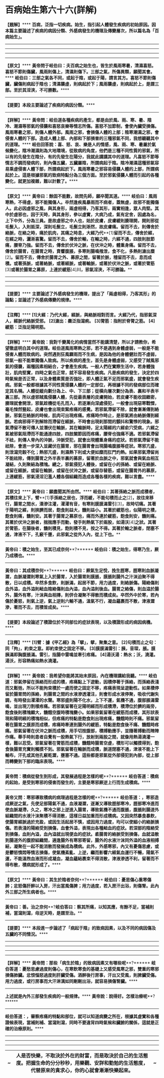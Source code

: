 # 百病始生第六十六(詳解) 

**【題解】******
**百病，泛指一切疾病。始生，指引起人體發生疾病的初始原因。因本篇主要論述了疾病的病因分類、外感病發生的機理及傳變層次，所以篇名為「百病始生」。**
****
****
********
****
**【原文】******
**黃帝問于岐伯曰：夫百病之始生也，皆生於風雨寒暑，清濕喜怒。喜怒不節則傷臟，風雨則傷上，清濕則傷下。三部之氣，所傷異類，願聞其會。******
**岐伯曰：三部之氣各不同，或起于陰，或起于陽，請言其方。喜怒不節則傷臟，臟傷則病起于陰也；清濕襲虛，則病起於下；風雨襲虛，則病起於上，是謂三部。至於其淫浹，不可勝數。******
****
**【提要】本段主要論述了疾病的病因分類。******
****
**【詳解】******
**黃帝問：岐伯道各種疾病的產生，都是由於風、雨、寒、暑、陰冷、潮濕等邪氣的侵襲和喜怒哀樂等情志所傷。喜怒不加節制，會使內臟受損傷。風雨寒暑之邪，則傷人體外部。風雨之邪，會損傷人體的上部；陰寒潮濕之邪，會侵害人體的下部。造成人體上部、內部和下部損害的三種邪氣不同，我想聽聽其中的道理。******
**岐伯回答說：喜、怒、哀、樂是人的情感，風、雨、寒、暑屬於氣候變化，陰冷潮濕則為大地環境，從致病的角度，他們是三種不同性質的邪氣，所以有的先發生在陰分，有的先發生在陽分，我就此講講其中的道理。凡喜怒不節等情志不調而發病的，則內傷五臟，五臟屬陰，所謂病起于陰。陰冷潮濕這種邪氣容易乘虛侵害人體下部，所謂病起於下。風雨寒暑之邪容易侵襲人體的上部，所謂病起於上。這是根據邪氣的致病特點分為三個方面。至於邪氣侵襲人體而引起的各種變化，就更加複雜，難以計數了。******
****
**【原文】******
**黃帝曰：餘固不能數，故問先師，願卒聞其道。******
**岐伯曰：風雨寒熱，不得虛，邪不能獨傷人。卒然逢疾風暴雨而不病者，蓋無虛，故邪不能獨傷人。此必因虛邪之風，與其身形，兩虛相得，乃客其形，兩實相逢，眾人肉堅。其中於虛邪也，因于天時，與其身形，參以虛實，大病乃成，氣有定舍，因處為名，上下中外，分為三員。是故虛邪之中人也，始於皮膚，皮膚緩則腠理開，開則邪從毛髮入，入則抵深，深則毛髮立，毛髮立則淅然，故皮膚痛。留而不去，則傳舍於絡脈，在絡之時，痛於肌肉，其痛之時息，大經乃代****[1]****留而不去，傳舍於經，在經之時，灑淅喜驚。留而不去，傳舍於輸，在輸之時，六經不通，四肢則肢節痛，腰脊乃強。留而不去，傳舍於伏沖之脈，在伏沖之時，體重身痛。留而不去，傳舍於腸胃，在腸胃之時，賁響腹脹，多寒則腸鳴飧泄，食不化，多熱則溏出糜****[2]****。留而不去，傳舍於腸胃之外、募原之間，留著於脈，稽留而不去，息而成積。或著孫脈，或著絡脈，或著經脈，或著輸脈，或著於伏沖之脈，或著於膂筋****[3]****或著於腸胃之募原，上連於緩筋****[4]****川，邪氣淫浹，不可勝論。******
****
****
****
**【提要】******
**主要論述了外感病發生的機理，提出了「兩虛相得，乃客其形」的論點；並論述了外感病傳變的規律。******
****
**【注釋】******
**[1]****大經：乃代大經，經脈，與絡脈相對而言。大經乃代，指邪氣深人，經脈代絡脈受邪。******
**[2]****溏出：麋泛指瀉痢。******
**[3]****膂筋：指附於脊膂之筋。******
**[4]****緩筋：泛指足陽明筋。******
****
**【詳解】******
**黃帝說：我對千變萬化的病情當然不能講清楚，所以才請教你，希望徹底明白其中的道理。岐伯道風雨寒熱之邪，若不是遇到身體虛弱，一般是不能侵害人體而致病的。突然遇到狂風驟雨而不生病，是因為他的身體健壯而不虛弱，邪氣一般不能單獨傷人致病。所以疾病的產生，首先是身體虛弱，又感受了賊風邪氣的侵襲，兩種因素相結合，才會產生疾病。一般人們在實際生活中，若身體強壯，肌肉堅實，四時之氣也正常，就不容易發生疾病。凡是疾病的發生，決定於四時氣候是否正常，以及身體素質是否強壯，即人體正氣不足而邪氣盛，就會發生疾病。邪氣一般都根據其不同性質侵襲人體的一定部位，再根據不同的發病部位而確定其名稱。人體從縱向劃分為上、中、下三部；從橫向層次劃分為表、裏和半表半裏三部。所以虛邪賊風侵襲人體，先從最表層的皮膚開始，若皮膚不能收固緻密，腠理就會開泄，邪氣趁機從毛孔而入，若逐漸向深處侵犯，一般會出現惡寒戰慄，毫毛悚然豎起，皮膚也會出現束緊疼痛的感覺。若邪氣滯留不除，就會漸漸傳到絡脈，邪氣在絡脈的時候，肌肉可出現疼痛。疼痛時作時止，是邪氣將由絡脈傳到經脈。若病邪得不到解除而滯留在經脈，不時會出現刹那間的顫抖和驚悸的現象。邪氣滯留不散可傳人並潛伏在輸脈，其在輸脈時，足太陽經的六經俞穴受病，六經之氣被邪氣阻滯而不能通達四肢，四肢關節因而疼痛，腰脊也強痛不適。若邪氣滯留不祛，則傳人脊內的沖脈，沖脈受犯，就會出現體重身痛的症狀。若邪氣滯留不能祛除，會進一步深入並藏伏在腸胃，邪在腸胃會出現腸鳴腹脹等症狀。寒邪亢盛，則泄瀉完穀不化；熱邪亢盛，則濕熱下利或大便如糜而肛門灼熱。如果邪氣滯留尚不能祛除，傳到腸胃之外半表半裏的募原，留著於血脈之中，邪氣就會與氣血相互凝結，久則聚結為積塊。總之，邪氣侵犯人體後，或留在小的孫絡、或留在絡脈、或留在經脈，或留在輸脈，或留在伏沖之脈，或留存替筋，或留在腸胃外的募原，上連緩筋，邪氣浸淫氾濫人體各個組織而造成各種各樣的疾病，難以言盡。******
****
**【原文】******
**黃帝曰：願盡聞其所由然。******
**岐伯曰：其著孫絡之脈而成積者，其積往來上下，臂****[1]****手孫絡之居也，浮而緩，不能句積而止之****[2]****，故往來移行，腸胃之間水，湊滲注灌，濯濯有音，有寒則膜膜滿雷引****[3]****，故時切痛。其著于陽明之經，則挾臍而居，飽食則益大，饑則益小。其著於緩筋也，似陽明之積，飽食則痛，饑則安。其著于腸胃之募原也，痛而外連於緩筋，飽食則安，饑則痛。其著於伏沖之脈者，揣揣應手而動，發手則熱氣下於兩股，如湯沃****[4]****之狀。其著於膂筋，在腸後者，饑則積見，飽則積不見，按之不得。其著於輸之脈者，閉塞不通，津液不下，孔竅千壅，此邪氣之從外入內，從上下也。******
****
**黃帝曰：積之始生，至其已成奈何****?******
**岐伯曰：積之始生，得寒乃生，厥乃成積也。******
****
**黃帝曰：其成積奈何****?******
**岐伯曰：厥氣生足悅，挽生脛寒，脛寒則血脈凝澀，血脈凝澀則寒氣上入於腸胃，入於腸胃則膜脹，膜脹則腸外之汁沫迫聚不得散，日以成積。卒然多食飲，則脈滿，起居不節，用力過度，則絡脈傷。陽絡傷則血外溢，血外溢則衄血陰絡傷則血內溢，血內溢則後血。腸胃之絡傷，則血溢於腸外，腸外有寒，汁沫與血相摶，則併合凝聚不得散而積成矣。卒然外中於寒，若內傷於憂怒，則氣上逆，氣上逆則六輸不通，溫氣不行，凝血蘊裹而不散，津液澀滲，著而不去，而積皆成矣。******
****
**【提要】本段論述了積證位於不同部位的症狀表現，以及積證形成的病因病機。******
****
**【注釋】******
**[1]****臂：據《甲乙經》為「擘」，擘，聚集之意。******
**[2]****句積而止之句：同「拘」，約束之意。即約束使之固定不移。******
**[3]****膜膜滿雷引：胰，音琛，脹。膜胰滿即胸腹脹滿。雷引，指腸中雷鳴並牽引疼痛。******
**[4]****湯沃湯：熱水；沃，澆灌。湯沃，形容熱痛如熱水澆灌。******
****
**【詳解】******
**黃帝說：我希望你能將其始末原因，內在機理講給我聽。******
**岐伯道：邪氣停留在孫絡而形成的積，疼痛點上下遊動，因積停著于孫絡，而孫絡表淺而又鬆弛，所以不能拘束積於一處而使之固定不移，疼痛表現呈遊動性。如果積停留於腸胃問的孫絡，則腸胃之間的水液滲透灌注，則會形成水液停聚，吸收代謝失調，有時發出濯濯的水聲。寒邪盛則陽不化水，上下不運，氣機不通，腹部脹滿雷鳴，並出現刀割樣疼痛。若邪氣留著在足陽明經而形成積滯，積滯位於臍的兩旁，飽食後則積塊顯大，饑餓空腹時積塊變小。如果邪氣留著在緩筋而成積，其形狀表現和陽明經的積塊相似，但疼痛的特點是飽食則出現疼痛，饑餓時則不痛。邪氣留著在腸胃之膜原而成積，疼痛時牽連到腸外的緩筋，特點是飽食後不痛、饑餓時疼痛。邪氣留著在伏沖之脈而成積，用手切按腹部，積搏動應手，並隨著搏動而陣陣作痛。舉手時則患者自覺有一股熱氣下行，放射到兩股之間，就像用熱湯澆灌一樣，難以忍受。邪氣留著在膂筋而成積，饑餓時腸胃空虛，積形可以觸摸得到，飽食後腸胃充實則觸摸不到。邪氣留著在輸脈而成積，脈道閉塞不通，津液不能上下輸布，汗孔或其他孔竅乾澀，壅塞不通。這些都是邪氣從外部侵犯到內部，從上部而轉變到下部的臨床表現。******
****
**黃帝問：積病從發生到形成，其發展過程是怎樣的呢****?******
**岐伯答道：積病的起始，是受到寒邪的侵害而發生的，主要是寒邪厥逆上行而生成積病。******
****
**黃帝又問：寒邪導致積病的病理過程是怎樣的呢****?******
**岐伯答道：，寒邪造成厥逆之氣，先使足部陽氣不通，血液凝澀，逐漸又導致脛部寒冷，脛部寒冷進而使血脈凝滯，久之，寒冷之邪上逆進入腸胃，導致氣機不通而腹脹，腹脹則腸道外組織間的水液汁沫聚積不得消散，這樣日益加重而形成積病。又因突然暴食暴飲，使腸胃經脈過於充盈，或因生活起居不慎，或因用力過度，均可以使細小的絡脈損傷。若表淺的陽絡受到損傷，血會外溢，表現出各種衄血的症狀。若深部的陰絡受到損傷，血則內溢，血內溢就出現便血的症狀。砉腸胃的絡脈受到損傷，血就溢散到腸道外的腹腔組織間，適逢腸外有寒邪寄留，腸外的水液汁沫同外溢的血液相搏結，凝聚在一起不能消散而發展成為積病。此外，外感寒邪，內又有憂傷思慮，或是鬱怒憤悶等情志損傷，使氣機紊亂、上逆，繼而影響六經氣血運行不暢，陽氣不運，不能溫煦血液而形成凝血，凝血蘊結裹束不得消散，津液滲透不利，留著而不得布散，積病就形成了。******
****
**【原文】******
**黃帝曰：其生於陰者奈何****?******
**岐伯曰：憂思傷心重寒傷肺；忿怒傷肝醉以入房，汗出當風傷脾；用力過度，若入房汗出浴，則傷腎。此內外三部之所生病者也。******
****
**黃帝曰：善。治之奈何****?****岐伯答曰：察其所痛，以知其應，有餘不足，當補則補，當瀉則瀉，毋逆天時，是謂至治。******
****
**【提要】******
**本段進一步論述了「病起于陰」的致病因素，以及不同的病因傷及五臟的不同情況。******
****
****
****
****
**【詳解】******
**黃帝問：那些「病生於陰」的致病因素又有哪些呢****?******
**岐伯答道：憂愁思慮過度則傷心，在寒飲寒食的基礎上又感受風寒之邪，雙重的寒邪損傷肺臟。忿恨惱怒過度則肝臟受傷。酒醉後行房事，汗出又受風，則脾臟受傷。用力過度，或行房事而大汗淋漓如同剛剛出浴，就容易損傷腎臟。******
****
**上述就是內外三部發生疾病的一般規律。******
**黃帝說：說得好。怎樣治療呢****?******
****
**岐伯答道：，審察疼痛的特點和部位，就可以知道病變之所在，根據其虛實和各種證候表現，當補則補、當瀉則瀉，同時不要違背四時氣候和臟腑的關係，這就是正確的治療原則。******


****
****
****


|**~**|**人是否快樂，不取決於外在的財富，而是取決於自己的生活態度。把握生命的分分秒秒，用樂觀、安詳和勤勉的生活態度，代替原來的貪求心，你的心就會漸漸快樂起來。**|**~**|
|---|---|---|



